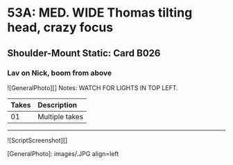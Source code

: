 # 53A: MED. WIDE Thomas tilting head, crazy focus

## Shoulder-Mount Static: Card B026

### Lav on Nick, boom from above

![GeneralPhoto][]
Notes: WATCH FOR LIGHTS IN TOP LEFT.

| Takes | Description |
|:---|:----|
| 01 | Multiple takes |

----

![ScriptScreenshot][]


[GeneralPhoto]:  images/.JPG align=left
